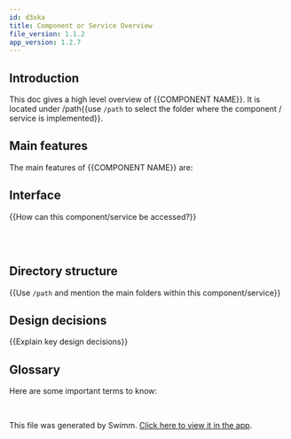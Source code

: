 ```yaml
---
id: d3xka
title: Component or Service Overview
file_version: 1.1.2
app_version: 1.2.7
---
```


## Introduction

This doc gives a high level overview of {{COMPONENT NAME}}. It is located under /path{{use `/path` to select the folder where the component / service is implemented}}.

## Main features

The main features of {{COMPONENT NAME}} are:

## Interface

{{How can this component/service be accessed?}}

<br/>



<br/>

## Directory structure

{{Use `/path` and mention the main folders within this component/service}}

## Design decisions

{{Explain key design decisions}}

## Glossary

Here are some important terms to know:

<br/>

This file was generated by Swimm. [Click here to view it in the app](https://app.swimm.io/repos/Z2l0aHViJTNBJTNBdHVyYmVsYSUzQSUzQXdyZWFsaXR5/docs/d3xka).
